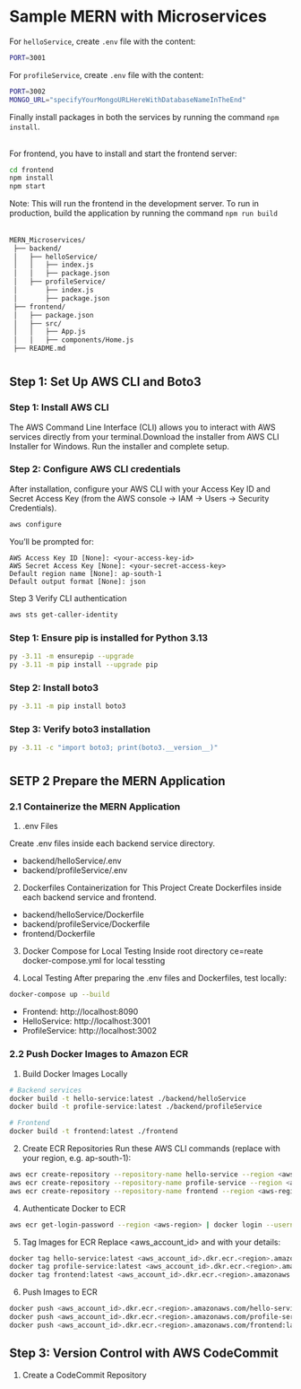 # Sample MERN with Microservices



For `helloService`, create `.env` file with the content:
```bash
PORT=3001
```

For `profileService`, create `.env` file with the content:
```bash
PORT=3002
MONGO_URL="specifyYourMongoURLHereWithDatabaseNameInTheEnd"
```

Finally install packages in both the services by running the command `npm install`.

<br/>
For frontend, you have to install and start the frontend server:

```bash
cd frontend
npm install
npm start
```

Note: This will run the frontend in the development server. To run in production, build the application by running the command `npm run build`
######

```bash
MERN_Microservices/
 ├── backend/
 │   ├── helloService/
 │   │   ├── index.js
 │   │   ├── package.json
 │   ├── profileService/
 │       ├── index.js
 │       ├── package.json
 ├── frontend/
 │   ├── package.json
 │   ├── src/
 │   │   ├── App.js
 │   │   ├── components/Home.js
 ├── README.md

```
#
## Step 1: Set Up AWS CLI and Boto3
### Step 1: Install AWS CLI

The AWS Command Line Interface (CLI) allows you to interact with AWS services directly from your terminal.Download the installer from AWS CLI Installer for Windows.
Run the installer and complete setup.

### Step 2: Configure AWS CLI credentials
After installation, configure your AWS CLI with your Access Key ID and Secret Access Key (from the AWS console → IAM → Users → Security Credentials).

```bash
aws configure
```
You’ll be prompted for:
```
AWS Access Key ID [None]: <your-access-key-id>
AWS Secret Access Key [None]: <your-secret-access-key>
Default region name [None]: ap-south-1
Default output format [None]: json
```
Step 3 Verify CLI authentication
```bash
aws sts get-caller-identity

```
### Step 1: Ensure pip is installed for Python 3.13
```bash
py -3.11 -m ensurepip --upgrade
py -3.11 -m pip install --upgrade pip
```
### Step 2: Install boto3
```bash
py -3.11 -m pip install boto3

```
### Step 3: Verify boto3 installation
```bash
py -3.11 -c "import boto3; print(boto3.__version__)"
```
#
## SETP 2  Prepare the MERN Application

### 2.1 Containerize the MERN Application
1. .env Files

Create .env files inside each backend service directory.
- backend/helloService/.env
- backend/profileService/.env

2. Dockerfiles Containerization for This Project
Create Dockerfiles inside each backend service and frontend.
- backend/helloService/Dockerfile
- backend/profileService/Dockerfile
- frontend/Dockerfile

3. Docker Compose for Local Testing
Inside root directory ce=reate docker-compose.yml for local tessting

4. Local Testing
After preparing the .env files and Dockerfiles, test locally:
```bash
docker-compose up --build
```
 - Frontend: http://localhost:8090
 - HelloService: http://localhost:3001
 - ProfileService: http://localhost:3002

### 2.2 Push Docker Images to Amazon ECR
1. Build Docker Images Locally
``` bash
# Backend services
docker build -t hello-service:latest ./backend/helloService
docker build -t profile-service:latest ./backend/profileService

# Frontend
docker build -t frontend:latest ./frontend
```
2. Create ECR Repositories
Run these AWS CLI commands (replace <aws-region> with your region, e.g. ap-south-1):
```bash
aws ecr create-repository --repository-name hello-service --region <aws-region>
aws ecr create-repository --repository-name profile-service --region <aws-region>
aws ecr create-repository --repository-name frontend --region <aws-region>
```
4. Authenticate Docker to ECR
```bash
aws ecr get-login-password --region <aws-region> | docker login --username AWS --password-stdin <aws_account_id>.dkr.ecr.<region>.amazonaws.com

```
5. Tag Images for ECR
Replace <aws_account_id> and <region> with your details:
```bash
docker tag hello-service:latest <aws_account_id>.dkr.ecr.<region>.amazonaws.com/hello-service:latest
docker tag profile-service:latest <aws_account_id>.dkr.ecr.<region>.amazonaws.com/profile-service:latest
docker tag frontend:latest <aws_account_id>.dkr.ecr.<region>.amazonaws.com/frontend:latest
```
6. Push Images to ECR
```bash
docker push <aws_account_id>.dkr.ecr.<region>.amazonaws.com/hello-service:latest
docker push <aws_account_id>.dkr.ecr.<region>.amazonaws.com/profile-service:latest
docker push <aws_account_id>.dkr.ecr.<region>.amazonaws.com/frontend:latest
```

## Step 3: Version Control with AWS CodeCommit

1. Create a CodeCommit Repository


